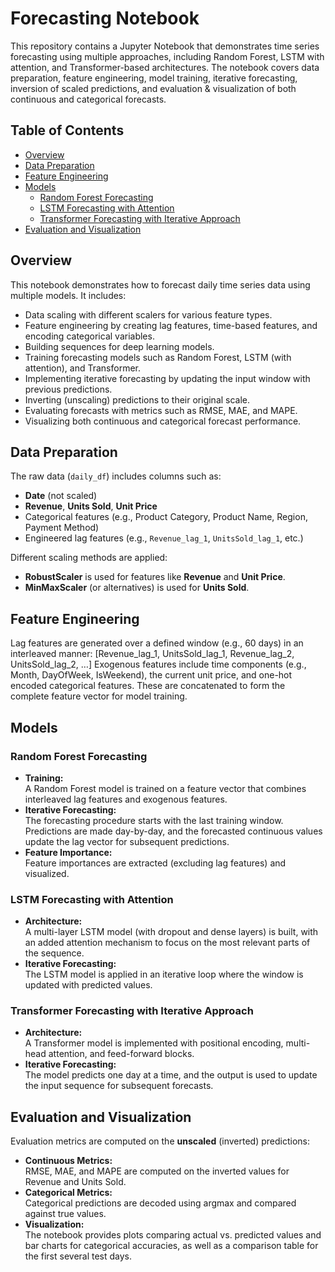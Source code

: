 # Forecasting Notebook

This repository contains a Jupyter Notebook that demonstrates time series forecasting using multiple approaches, including Random Forest, LSTM with attention, and Transformer-based architectures. The notebook covers data preparation, feature engineering, model training, iterative forecasting, inversion of scaled predictions, and evaluation & visualization of both continuous and categorical forecasts.

## Table of Contents

- [Overview](#overview)
- [Data Preparation](#data-preparation)
- [Feature Engineering](#feature-engineering)
- [Models](#models)
  - [Random Forest Forecasting](#random-forest-forecasting)
  - [LSTM Forecasting with Attention](#lstm-forecasting-with-attention)
  - [Transformer Forecasting with Iterative Approach](#transformer-forecasting-with-iterative-approach)
- [Evaluation and Visualization](#evaluation-and-visualization)


## Overview

This notebook demonstrates how to forecast daily time series data using multiple models. It includes:
- Data scaling with different scalers for various feature types.
- Feature engineering by creating lag features, time-based features, and encoding categorical variables.
- Building sequences for deep learning models.
- Training forecasting models such as Random Forest, LSTM (with attention), and Transformer.
- Implementing iterative forecasting by updating the input window with previous predictions.
- Inverting (unscaling) predictions to their original scale.
- Evaluating forecasts with metrics such as RMSE, MAE, and MAPE.
- Visualizing both continuous and categorical forecast performance.

## Data Preparation

The raw data (`daily_df`) includes columns such as:
- **Date** (not scaled)
- **Revenue**, **Units Sold**, **Unit Price**
- Categorical features (e.g., Product Category, Product Name, Region, Payment Method)
- Engineered lag features (e.g., `Revenue_lag_1`, `UnitsSold_lag_1`, etc.)

Different scaling methods are applied:
- **RobustScaler** is used for features like **Revenue** and **Unit Price**.
- **MinMaxScaler** (or alternatives) is used for **Units Sold**.

## Feature Engineering

Lag features are generated over a defined window (e.g., 60 days) in an interleaved manner:
[Revenue_lag_1, UnitsSold_lag_1, Revenue_lag_2, UnitsSold_lag_2, …]
Exogenous features include time components (e.g., Month, DayOfWeek, IsWeekend), the current unit price, and one-hot encoded categorical features. These are concatenated to form the complete feature vector for model training.

## Models

### Random Forest Forecasting

- **Training:**  
  A Random Forest model is trained on a feature vector that combines interleaved lag features and exogenous features.
- **Iterative Forecasting:**  
  The forecasting procedure starts with the last training window. Predictions are made day-by-day, and the forecasted continuous values update the lag vector for subsequent predictions.
- **Feature Importance:**  
  Feature importances are extracted (excluding lag features) and visualized.

### LSTM Forecasting with Attention

- **Architecture:**  
  A multi-layer LSTM model (with dropout and dense layers) is built, with an added attention mechanism to focus on the most relevant parts of the sequence.
- **Iterative Forecasting:**  
  The LSTM model is applied in an iterative loop where the window is updated with predicted values.

### Transformer Forecasting with Iterative Approach

- **Architecture:**  
  A Transformer model is implemented with positional encoding, multi-head attention, and feed-forward blocks.
- **Iterative Forecasting:**  
  The model predicts one day at a time, and the output is used to update the input sequence for subsequent forecasts.

## Evaluation and Visualization

Evaluation metrics are computed on the **unscaled** (inverted) predictions:
- **Continuous Metrics:**  
  RMSE, MAE, and MAPE are computed on the inverted values for Revenue and Units Sold.
- **Categorical Metrics:**  
  Categorical predictions are decoded using argmax and compared against true values.
- **Visualization:**  
  The notebook provides plots comparing actual vs. predicted values and bar charts for categorical accuracies, as well as a comparison table for the first several test days.

